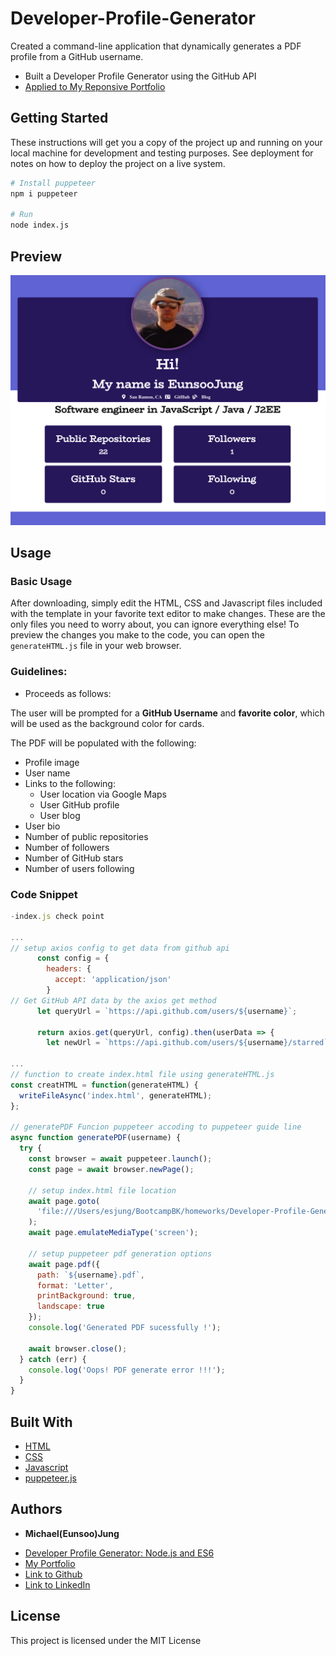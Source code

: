 # Developer-Profile-Generator

Created a command-line application that dynamically generates a PDF profile from a GitHub username.

- Built a Developer Profile Generator using the GitHub API
- [Applied to My Reponsive Portfolio](https://eunsoojung.github.io/Unit-02-Responsive-Portfolio/portfolio.html)

## Getting Started

These instructions will get you a copy of the project up and running on your local machine for development and testing purposes. See deployment for notes on how to deploy the project on a live system.

```bash
# Install puppeteer
npm i puppeteer

# Run
node index.js
```

## Preview

[![Developer Profile Generator](https://github.com/EunsooJung/Developer-Profile-Generator/blob/master/assets/09-Dev-Profile-Gen.png)](https://github.com/EunsooJung/Developer-Profile-Generator/blob/master/assets/09-Dev-Profile-Gen.png)

## Usage

### Basic Usage

After downloading, simply edit the HTML, CSS and Javascript files included with the template in your favorite text editor to make changes. These are the only files you need to worry about, you can ignore everything else! To preview the changes you make to the code, you can open the `generateHTML.js` file in your web browser.

### Guidelines:

- Proceeds as follows:

The user will be prompted for a **GitHub Username** and **favorite color**, which will be used as the background color for cards.

The PDF will be populated with the following:

- Profile image
- User name
- Links to the following:
  - User location via Google Maps
  - User GitHub profile
  - User blog
- User bio
- Number of public repositories
- Number of followers
- Number of GitHub stars
- Number of users following

### Code Snippet

```javascript
-index.js check point

...
// setup axios config to get data from github api
      const config = {
        headers: {
          accept: 'application/json'
        }
// Get GitHub API data by the axios get method
      let queryUrl = `https://api.github.com/users/${username}`;

      return axios.get(queryUrl, config).then(userData => {
        let newUrl = `https://api.github.com/users/${username}/starred`;

...
// function to create index.html file using generateHTML.js
const creatHTML = function(generateHTML) {
  writeFileAsync('index.html', generateHTML);
};

// generatePDF Funcion puppeteer accoding to puppeteer guide line
async function generatePDF(username) {
  try {
    const browser = await puppeteer.launch();
    const page = await browser.newPage();

    // setup index.html file location
    await page.goto(
      'file:///Users/esjung/BootcampBK/homeworks/Developer-Profile-Generator/index.html'
    );
    await page.emulateMediaType('screen');

    // setup puppeteer pdf generation options
    await page.pdf({
      path: `${username}.pdf`,
      format: 'Letter',
      printBackground: true,
      landscape: true
    });
    console.log('Generated PDF sucessfully !');

    await browser.close();
  } catch (err) {
    console.log('Oops! PDF generate error !!!');
  }
}

```

## Built With

- [HTML](https://developer.mozilla.org/en-US/docs/Web/HTML)
- [CSS](https://developer.mozilla.org/en-US/docs/Web/CSS)
- [Javascript](https://developer.mozilla.org/en-US/docs/Web/JavaScript)
- [puppeteer.js](https://developers.google.com/web/tools/puppeteer)

## Authors

- **Michael(Eunsoo)Jung**

* [Developer Profile Generator: Node.js and ES6](https://eunsoojung.github.io/Developer-Profile-Generator/)
* [My Portfolio](https://eunsoojung.github.io/Unit-02-Responsive-Portfolio/portfolio.html)
* [Link to Github](https://github.com/)
* [Link to LinkedIn](www.linkedin.com/in/eun-soo-jung/)

## License

This project is licensed under the MIT License
